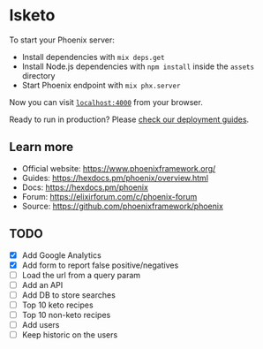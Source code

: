 # Isketo

To start your Phoenix server:

  * Install dependencies with `mix deps.get`
  * Install Node.js dependencies with `npm install` inside the `assets` directory
  * Start Phoenix endpoint with `mix phx.server`

Now you can visit [`localhost:4000`](http://localhost:4000) from your browser.

Ready to run in production? Please [check our deployment guides](https://hexdocs.pm/phoenix/deployment.html).

## Learn more

  * Official website: https://www.phoenixframework.org/
  * Guides: https://hexdocs.pm/phoenix/overview.html
  * Docs: https://hexdocs.pm/phoenix
  * Forum: https://elixirforum.com/c/phoenix-forum
  * Source: https://github.com/phoenixframework/phoenix

## TODO

- [x] Add Google Analytics
- [x] Add form to report false positive/negatives
- [ ] Load the url from a query param
- [ ] Add an API
- [ ] Add DB to store searches
- [ ] Top 10 keto recipes
- [ ] Top 10 non-keto recipes
- [ ] Add users
- [ ] Keep historic on the users